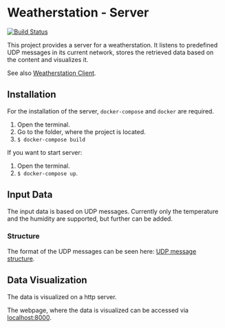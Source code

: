 # Weatherstation - Server

[![Build Status](https://travis-ci.com/aaj07/weatherstation-server.svg?branch=master)](https://travis-ci.com/aaj07/weatherstation-server)

This project provides a server for a weatherstation.
It listens to predefined UDP messages in its current network, stores the retrieved data based on the content and visualizes it.

See also [Weatherstation Client](https://github.com/aaj07/weatherstation-client).

## Installation

For the installation of the server, ```docker-compose``` and ```docker``` are required.

1. Open the terminal.
2. Go to the folder, where the project is located.
3. ```$ docker-compose build```

If you want to start server:

1. Open the terminal.
2. ```$ docker-compose up```.

## Input Data

The input data is based on UDP messages. Currently only the temperature and the humidity are supported, but further can be added.

### Structure

The format of the UDP messages can be seen here: [UDP message structure](https://github.com/aaj07/weatherstation-client#udp-message-structure).

## Data Visualization

The data is visualized on a http server.

The webpage, where the data is visualized can be accessed via [localhost:8000](localhost:8000).
